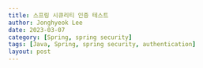 ```yaml
---
title: 스프링 시큐리티 인증 테스트
author: Jonghyeok Lee
date: 2023-03-07
category: [Spring, spring security]
tags: [Java, Spring, spring security, authentication]
layout: post
---
```


[//]: # (TODO: )

[1]: https://tecoble.techcourse.co.kr/post/2020-09-30-spring-security-test/
